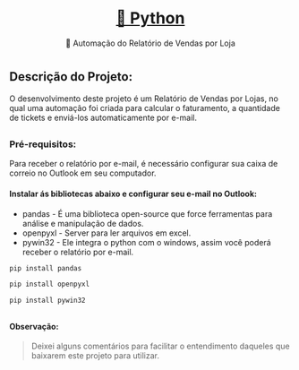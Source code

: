 <h1 align="center">
    <a href="https://www.python.org/">🔗 Python</a>
</h1>
<p align="center">🚀 Automação do Relatório de Vendas por Loja</p>

#

## Descrição do Projeto: 
O desenvolvimento deste projeto é um Relatório de Vendas por Lojas, no qual uma automação foi criada para calcular o faturamento, a quantidade de tickets e enviá-los automaticamente por e-mail.

##



### Pré-requisitos:
Para receber o relatório por e-mail, é necessário configurar sua caixa de correio no Outlook em seu computador.

#### Instalar ás bibliotecas abaixo e configurar seu e-mail no Outlook:

 - pandas -  É uma biblioteca open-source que force ferramentas para análise e manipulação de dados.
 - openpyxl -  Server para ler arquivos em excel.
 - pywin32 - Ele integra o python com o windows, assim você poderá receber o relatório por e-mail.

```bash
pip install pandas
```

```bash
pip install openpyxl
```

```bash
pip install pywin32
```

##

#### Observação:
> Deixei alguns comentários para facilitar o entendimento daqueles que baixarem este projeto para utilizar.







